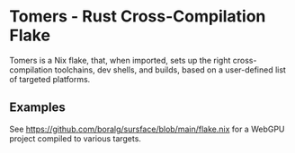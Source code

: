 # Tomers - Rust Cross-Compilation Flake

Tomers is a Nix flake, that, when imported, sets up the right cross-compilation toolchains, dev shells, and builds, based on a user-defined list of targeted platforms.

## Examples
See https://github.com/boralg/sursface/blob/main/flake.nix for a WebGPU project compiled to various targets.